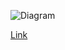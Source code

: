 ![Diagram](https://www.planttext.com/api/plantuml/img/fLLDRzD04BtlhrYLAmrk3mYb7oeg7BXnGUA6tDH98qAC4lU2ScWQI3b4LAfGAY5AAVa3IngtpcV_mkm_uiskGnfI6oHoiRqxy-RDcxURhMhWLeBzDoMvN_KgZtEvxJstN2YM2wBavGEvvxcxNaMiv_ro87D-oQziE8uZgyLttiRAeytrdStdRkwrM_2owmzsDkKBO8Y4w8SS_Un97BYzl9eMHsUaw9gwf6mydUWszUXIDsYGcjVHHwHqdSOKqO2YEFiBJVG1HRgk3u40L7rqNzA5NQ6GHgGogR3d508Wf1xIHpG1H0gq1FSkSCq6kk1mPHZr9NKbsFskgzlfTRyZw1guGzr2WjA7STKpoy40pfIHAA8ONr4VTFw2VM8a6kfFa6oisvONDw5qKxVrgIcLY22VldpbE5bMCKGtTMGSWmnTKIZHiw81U8q17JAfP2O6PoMR8EGOwGEpWISK6DF4ejyO0LXJ2FhUH8nq8vDgFlfcZ35DxADZtRJyz07Ozct7mYllJeqlQdVngWbpQaGoQqoA5y5TwSzoYKv1UOYLZomnHNDJMrhZCdDch8di7_QKwDXQ49bWUmnOY1jPDRgy1_1mQe3PI33B5bg-PE46YsH9hOco7tYoKYpi1VAUw-RphZilOyNRPVaaVGNG5VU1t8arW5MB4SITd2ViAgIm3BCvIVG-PB_OQSJqJ3JRV2rHzqJ9Rta2XfwhnOYBCy63Yz_0LWqCw9pdWG2Z9DYPCItzbpOhjxNvbmcpBIVnAMnDjLayuptMwgUv7oF-ugi5VjOVacMh1lvRxDe-yZuOmTh2SEwX-f3BtR2xulF0YsE-GQYR4RXiVb27EgpyEJKbLaSPQcRe0c_6KYZMuZSUeq1Kn8dBgywgOnIO5jp21_vfHFpx1G00)

[Link](https://www.planttext.com/?text=fLLDRzD04BtlhrYLAmrk3mYb7oeg7BXnGUA6tDH98qAC4lU2ScWQI3b4LAfGAY5AAVa3IngtpcV_mkm_uiskGnfI6oHoiRqxy-RDcxURhMhWLeBzDoMvN_KgZtEvxJstN2YM2wBavGEvvxcxNaMiv_ro87D-oQziE8uZgyLttiRAeytrdStdRkwrM_2owmzsDkKBO8Y4w8SS_Un97BYzl9eMHsUaw9gwf6mydUWszUXIDsYGcjVHHwHqdSOKqO2YEFiBJVG1HRgk3u40L7rqNzA5NQ6GHgGogR3d508Wf1xIHpG1H0gq1FSkSCq6kk1mPHZr9NKbsFskgzlfTRyZw1guGzr2WjA7STKpoy40pfIHAA8ONr4VTFw2VM8a6kfFa6oisvONDw5qKxVrgIcLY22VldpbE5bMCKGtTMGSWmnTKIZHiw81U8q17JAfP2O6PoMR8EGOwGEpWISK6DF4ejyO0LXJ2FhUH8nq8vDgFlfcZ35DxADZtRJyz07Ozct7mYllJeqlQdVngWbpQaGoQqoA5y5TwSzoYKv1UOYLZomnHNDJMrhZCdDch8di7_QKwDXQ49bWUmnOY1jPDRgy1_1mQe3PI33B5bg-PE46YsH9hOco7tYoKYpi1VAUw-RphZilOyNRPVaaVGNG5VU1t8arW5MB4SITd2ViAgIm3BCvIVG-PB_OQSJqJ3JRV2rHzqJ9Rta2XfwhnOYBCy63Yz_0LWqCw9pdWG2Z9DYPCItzbpOhjxNvbmcpBIVnAMnDjLayuptMwgUv7oF-ugi5VjOVacMh1lvRxDe-yZuOmTh2SEwX-f3BtR2xulF0YsE-GQYR4RXiVb27EgpyEJKbLaSPQcRe0c_6KYZMuZSUeq1Kn8dBgywgOnIO5jp21_vfHFpx1G00)
